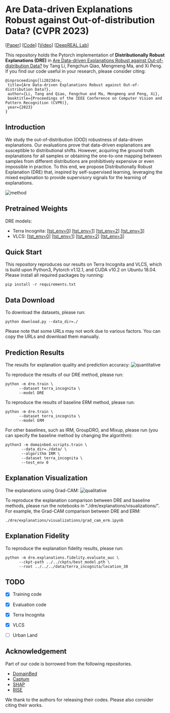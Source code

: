 # Are Data-driven Explanations Robust against Out-of-distribution Data? (CVPR 2023)
[[Paper](https://openaccess.thecvf.com/content/CVPR2023/papers/Li_Are_Data-Driven_Explanations_Robust_Against_Out-of-Distribution_Data_CVPR_2023_paper.pdf)] [[Code](https://github.com/tangli-udel/DRE)] [[Video](https://www.youtube.com/watch?v=4-8zMdB83x8)] [[DeepREAL Lab](https://deep-real.github.io/)]

This repository holds the Pytorch implementation of **Distributionally Robust Explanations (DRE)** in [Are Data-driven Explanations Robust against Out-of-distribution Data?](https://arxiv.org/pdf/2303.16390.pdf) by Tang Li, Fengchun Qiao, Mengmeng Ma, and Xi Peng.
If you find our code useful in your research, please consider citing:

```
@inproceedings{li2023dre,
 title={Are Data-driven Explanations Robust against Out-of-distribution Data?},
 author={Li, Tang and Qiao, Fengchun and Ma, Mengmeng and Peng, Xi},
 booktitle={Proceedings of the IEEE Conference on Computer Vision and Pattern Recognition (CVPR)},
 year={2023}
}
```

## Introduction

We study the out-of-distribution (OOD) robustness of data-driven explanations.
Our evaluations prove that data-driven explanations are susceptible to distributional shifts.
However, acquiring the ground truth explanations for all samples or obtaining the one-to-one mapping between samples from different distributions are prohibitively expensive or even impossible in practice.
To this end, we propose Distributionally Robust Explanation (DRE) that, inspired by self-supervised learning, leveraging the mixed explanation to provide supervisory signals for the learning of explanations.

![method](figures/method.png)


## Pretrained Weights
DRE models:
- Terra Incognita: [[tst_env=0](https://drive.google.com/file/d/1rm57wOaoCcNl7n1vzOswKdSPI8gkXkcB/view?usp=drive_link)] [[tst_env=1](https://drive.google.com/file/d/1vZ-QvWMEo4tUFUvxR6bmduUYotNGpeg9/view?usp=drive_link)] [[tst_env=2](https://drive.google.com/file/d/1Be_6spJHP_IXyYwlOq4BLnS_OQ7WzgdL/view?usp=drive_link)] [[tst_env=3](https://drive.google.com/file/d/1r4UYOi2P1QmW2idyhsSW_DFI816WuAbj/view?usp=drive_link)]
- VLCS: [[tst_env=0](https://drive.google.com/file/d/1xR3fHmBOzR715fmHVTBjX0Ke-pdP1pZW/view?usp=drive_link)] [[tst_env=1](https://drive.google.com/file/d/1rwr2y9ewjUtEm2bx0j0WAougdxHfc6gc/view?usp=drive_link)] [[tst_env=2](https://drive.google.com/file/d/1B0OfbQYbqJyNbuvLk9RKH_3AcMxSms2O/view?usp=drive_link)] [[tst_env=3](https://drive.google.com/file/d/1DNkuHlIJ7dF9eaOKqDFdQlV-30cmc1aq/view?usp=drive_link)]


## Quick Start
This repository reproduces our results on Terra Incognita and VLCS, which is build upon Python3, Pytorch v1.12.1, and CUDA v10.2 on Ubuntu 18.04.
Please install all required packages by running:
```
pip install -r requirements.txt
```

## Data Download
To download the datasets, please run:
```
python download.py --data_dir=./
```
Please note that some URLs may not work due to various factors. You can copy the URLs and download them manually.


## Prediction Results

The results for explanation quality and prediction accuracy:
![quantitative](figures/quantitative_results.png)

To reproduce the results of our DRE method, please run:
```
python -m dre.train \
      --dataset terra_incognita \
      --model DRE  
```

To reproduce the results of baseline ERM method, please run:
```
python -m dre.train \
      --dataset terra_incognita \
      --model ERM  
```

For other baselines, such as IRM, GroupDRO, and Mixup, please run (you can specify the baseline method by changing the algorithm):
```
python3 -m domainbed.scripts.train \
       --data_dir=./data/ \
       --algorithm IRM \
       --dataset terra_incognita \
       --test_env 0
```


## Explanation Visualization

The explanations using Grad-CAM:
![qualitative](figures/qualitative_results.png)

To reproduce the explanation comparison between DRE and baseline methods, please run the notebooks in "./dre/explanations/visualizations/". For example, the Grad-CAM comparison between DRE and ERM:
```
./dre/explanations/visualizations/grad_cam_erm.ipynb
```


## Explanation Fidelity
To reproduce the explanation fidelity results, please run:
```
python -m dre.explanations.fidelity.evaluate_auc \
      --ckpt-path ../../ckpts/best_model.pth \
      --root ../../../data/terra_incognita/location_38
```



## TODO
- [x] Training code
- [x] Evaluation code
- [x] Terra Incognita
- [x] VLCS
- [ ] Urban Land


## Acknowledgement
Part of our code is borrowed from the following repositories.

- [DomainBed](https://github.com/facebookresearch/DomainBed)
- [Captum](https://github.com/pytorch/captum)
- [SHAP](https://github.com/shap/shap/tree/master)
- [RISE](https://github.com/eclique/RISE) 

We thank to the authors for releasing their codes. Please also consider citing their works.